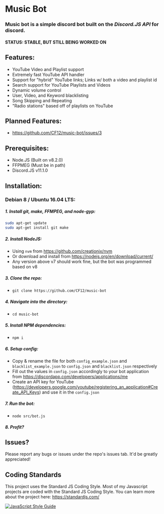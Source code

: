 # Music Bot
### Music bot is a simple discord bot built on the *Discord.JS API* for discord.

#### **STATUS: STABLE, BUT STILL BEING WORKED ON**

## Features:
 - YouTube Video and Playlist support
 - Extremely fast YouTube API handler
 - Support for "hybrid" YouTube links; Links w/ both a video and playlist id
 - Search support for YouTube Playlists and Videos
 - Dynamic volume control
 - User, Video, and Keyword blacklisting
 - Song Skipping and Repeating
 - "Radio stations" based off of playlists on YouTube

## Planned Features:
 - https://github.com/CF12/music-bot/issues/3

## Prerequisites:
 - Node.JS (Built on v8.2.0)
 - FFPMEG (Must be in path)
 - Discord.JS v11.1.0

## Installation:
### Debian 8 / Ubuntu 16.04 LTS:
##### 1. Install git, make, FFMPEG, and node-gyp:
  ```bash
  sudo apt-get update
  sudo apt-get install git make
  ```
##### 2. Install NodeJS:
  - Using `nvm` from https://github.com/creationix/nvm
  - Or download and install from https://nodejs.org/en/download/current/
  - Any version above v7 should work fine, but the bot was programmed based on v8
##### 3. Clone the repo: 
  - `git clone https://github.com/CF12/music-bot`
##### 4. Navigate into the directory: 
  - `cd music-bot`
##### 5. Install NPM dependencies: 
  - `npm i`
##### 6. Setup config:
  - Copy & rename the file for both `config_example.json` and `blacklist_example.json` to `config.json` and `blacklist.json` respectively
  - Fill out the values in `config.json` accordingly to your bot application from https://discordapp.com/developers/applications/me
  - Create an API key for YouTube (https://developers.google.com/youtube/registering_an_application#Create_API_Keys) and use it in the `config.json`
##### 7. Run the bot:
  - `node src/bot.js`
##### 8. Profit?

## Issues?
Please report any bugs or issues under the repo's issues tab. It'd be greatly appreciated!

## Coding Standards
This project uses the Standard JS Coding Style. Most of my Javascript projects are coded with the Standard JS Coding Style.
You can learn more about the project here: https://standardjs.com/

[![JavaScript Style Guide](https://cdn.rawgit.com/feross/standard/master/badge.svg)](https://github.com/feross/standard)
